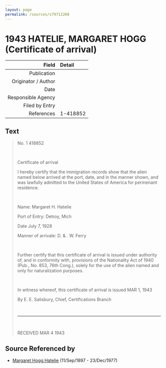 ```yaml
---
layout: page
permalink: /sources/s79712268
---
```


# 1943 HATELIE, MARGARET HOGG (Certificate of arrival)

Field | Detail
---:|:---
Publication | 
Originator / Author | 
Date | 
Responsible Agency | 
Filed by Entry | 
References | 1-418852

## Text

> No. 1 418852
>
> <br/>
>
> Certificate of arrival
>
> I hereby certify that the immigration records show that the alien named below arrived at the port, date, and in the manner shown, and was lawfully admitted to the United States of America for permenant residence.
>
> <br/>
>
> Name: Margaret H. Hatelie
>
> Port of Entry: Detroy, Mich
>
> Date July 7, 1928
>
> Manner of arrivale: D. & . W. Ferry
>
> <br/>
>
> Further certify that this certificate of arrival is issued under authority of, and in conformity with, provisions of the Nationality Act of 1940 (Pub., No. 853, 76th Cong.), solely for the use of the alien named and only for naturalization purposes.
>
> <br/>
>
> In witness whereof, this certificate of arrival is issued MAR 1, 1943
>
> By E. E. Salisbury, Chief, Certifications Branch
>
> <br/>
>
> ---
>
> <br/>
>
> RECEIVED MAR 4 1943
>

## Source Referenced by

* [Margaret Hogg Hatelie](../people/@43723296@-margaret-hogg-hatelie-b1897-9-11-d1977-12-23.md) (11/Sep/1897 - 23/Dec/1977)
